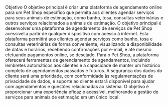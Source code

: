 Objetivo
O objetivo principal é criar uma plataforma de agendamento online para um Pet Shop específico que permita aos clientes agendar serviços para seus animais de estimação, como banho, tosa, consultas veterinárias e outros serviços relacionados a animais de estimação.
O objetivo principal é desenvolver uma plataforma de agendamento de serviços de Pet Shop acessível a partir de qualquer dispositivo com acesso à internet. Esta plataforma permitirá aos clientes agendar serviços como banho, tosa e consultas veterinárias de forma conveniente, visualizando a disponibilidade de datas e horários, recebendo confirmações por e-mail, e até mesmo efetuando pagamentos online, se desejado. 
Para o Pet Shop, a plataforma oferecerá ferramentas de gerenciamento de agendamentos, incluindo lembretes automáticos aos clientes e a capacidade de manter um histórico completo de agendamentos passados e futuros. 
A segurança dos dados do cliente será uma prioridade, com conformidade às regulamentações de privacidade de dados, e suporte ao cliente estará disponível para ajudar com agendamentos e questões relacionadas ao sistema. O objetivo é proporcionar uma experiência eficaz e acessível, melhorando a gestão de serviços para animais de estimação em um único local.

